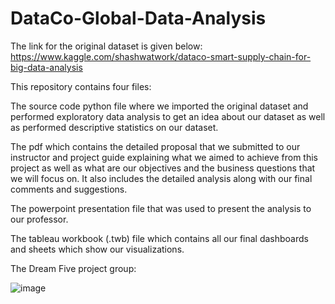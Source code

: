# DataCo-Global-Data-Analysis

The link for the original dataset is given below:
https://www.kaggle.com/shashwatwork/dataco-smart-supply-chain-for-big-data-analysis

This repository contains four files: 

The source code python file where we imported the original dataset and performed exploratory data analysis to get an idea about our dataset as well as performed descriptive statistics on our dataset.

The pdf which contains the detailed proposal that we submitted to our instructor and project guide explaining what we aimed to achieve from this project as well as what are our objectives and the business questions that we will focus on. It also includes the detailed analysis along with our final comments and suggestions.

The powerpoint presentation file that was used to present the analysis to our professor.

The tableau workbook (.twb) file which contains all our final dashboards and sheets which show our visualizations.


The Dream Five project group:

![image](https://user-images.githubusercontent.com/75616420/126480134-84a4f512-8f78-490c-9e49-c45b03996ff3.png)
